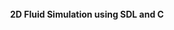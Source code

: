 <div align="center">
    <img src="">
    <br/>
    <br/>
    <b>2D Fluid Simulation using SDL and C</b>
</div>
